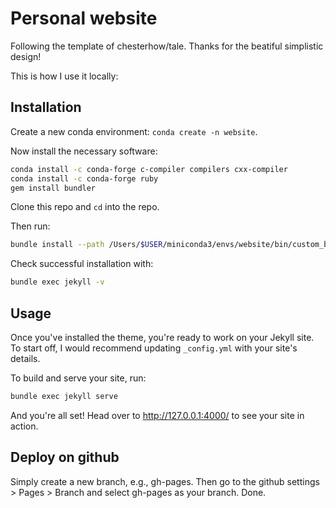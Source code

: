 # Personal website

Following the template of chesterhow/tale. Thanks for the beatiful simplistic design! 

This is how I use it locally:

## Installation
Create a new conda environment: ```conda create -n website```.

Now install the necessary software:
```bash
conda install -c conda-forge c-compiler compilers cxx-compiler
conda install -c conda-forge ruby
gem install bundler
```

Clone this repo and ```cd``` into the repo.

Then run:
```bash
bundle install --path /Users/$USER/miniconda3/envs/website/bin/custom_bundler_path
```

Check successful installation with:
```bash
bundle exec jekyll -v
```

## Usage
Once you've installed the theme, you're ready to work on your Jekyll site. To start off, I would recommend updating `_config.yml` with your site's details.

To build and serve your site, run:

```bash
bundle exec jekyll serve
```

And you're all set! Head over to http://127.0.0.1:4000/ to see your site in action.


## Deploy on github

Simply create a new branch, e.g., gh-pages. Then go to the github settings > Pages > Branch and select gh-pages as your branch. Done.
